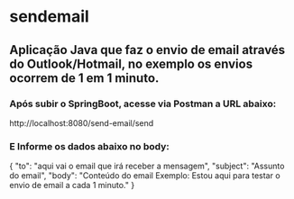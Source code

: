 # sendemail

## Aplicação Java que faz o envio de email através do Outlook/Hotmail, no exemplo os envios ocorrem de 1 em 1 minuto.

### Após subir o SpringBoot, acesse via Postman a URL abaixo:

http://localhost:8080/send-email/send


### E Informe os dados abaixo no body:


{
"to": "aqui vai o email que irá receber a mensagem",
"subject": "Assunto do email",
"body": "Conteúdo do email Exemplo: Estou aqui para testar o envio de email a cada 1 minuto."
}
